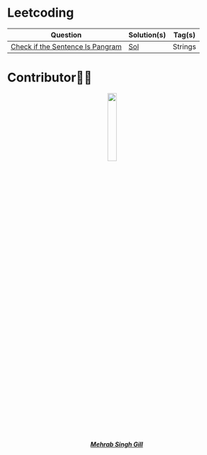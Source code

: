 # Leetcoding 


| Question | Solution(s) | Tag(s) |
|----------|-------------|--------|
|[Check if the Sentence Is Pangram](https://leetcode.com/problems/name-of-the-problem/)| [Sol]() | Strings|



# Contributor👩‍💻


<p align="center">
<img width=20% src="https://avatars.githubusercontent.com/u/68729393?v=4">&ensp;&ensp;&ensp;
</p>

<a href="https://github.com/mehrab97">
<h5 align="center"><b>Mehrab Singh Gill</b></a


